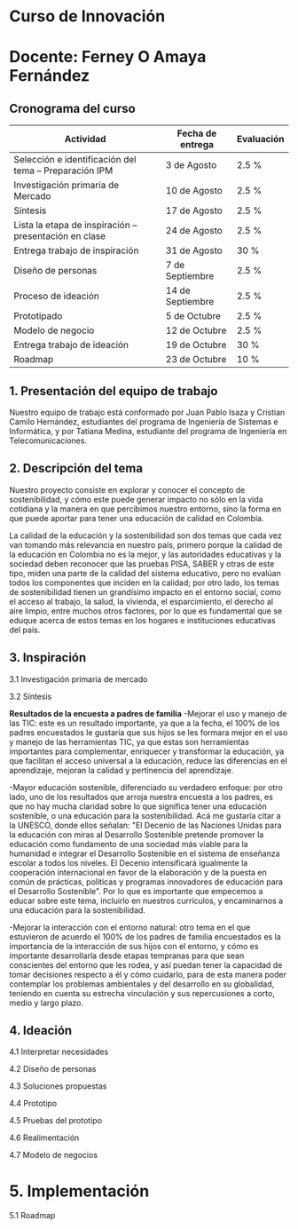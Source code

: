 # Curso de Innovación
# Docente: Ferney O Amaya Fernández

## Cronograma del curso

|Actividad|Fecha de entrega|Evaluación|
|---|---|---|
|Selección e identificación del tema – Preparación IPM|3 de Agosto|2.5 %|
|Investigación primaria de Mercado	|10 de Agosto	|2.5 %|
|Síntesis	|17 de Agosto	|2.5 %|
|Lista la etapa de inspiración – presentación en clase	|24 de Agosto	|2.5 %|
|Entrega trabajo de inspiración	|31 de Agosto	|30 %|
|Diseño de personas	|7 de Septiembre | 2.5 %|
|Proceso de ideación	|14 de Septiembre |2.5 %|
|Prototipado	|5 de Octubre	| 2.5 %|
|Modelo de negocio	|12 de Octubre	|2.5 %|
|Entrega trabajo de ideación	|19 de Octubre	|30 %|
|Roadmap	|23 de Octubre	|10 %|

## 1. Presentación del equipo de trabajo

Nuestro equipo de trabajo está conformado por Juan Pablo Isaza y Cristian Camilo Hernández, estudiantes del programa de Ingeniería de Sistemas e Informática, y por Tatiana Medina, estudiante del programa de Ingeniería en Telecomunicaciones.

## 2. Descripción del tema

Nuestro proyecto consiste en explorar y conocer el concepto de sostenibilidad, y cómo este puede generar impacto no sólo en la vida cotidiana y la manera en que percibimos nuestro entorno, sino la forma en que puede aportar para tener una educación de calidad en Colombia.

La calidad de la educación y la sostenibilidad son dos temas que cada vez van tomando más relevancia en nuestro país, primero porque la calidad de la educación en Colombia no es la mejor, y las autoridades educativas y la sociedad deben reconocer que las pruebas PISA, SABER y otras de este tipo, miden una parte de la calidad del sistema educativo, pero no evalúan todos los componentes que inciden en la calidad; por otro lado, los temas de sostenibilidad tienen un grandísimo impacto en el entorno social, como el acceso al trabajo, la salud, la vivienda, el esparcimiento, el derecho al aire limpio, entre muchos otros factores, por lo que es fundamental que se eduque acerca de estos temas en los hogares e instituciones educativas del país.

## 3. Inspiración
3.1	Investigación primaria de mercado

3.2	Síntesis

**Resultados de la encuesta a padres de familia**
-Mejorar el uso y manejo de las TIC: este es un resultado importante, ya que a la fecha, el 100% de los padres encuestados le gustaría que sus hijos se les formara mejor en el uso y manejo de las herramientas TIC, ya que estas son herramientas importantes para complementar, enriquecer y transformar la educación, ya que facilitan el acceso universal a la educación, reduce las diferencias en el aprendizaje, mejoran la calidad y pertinencia del aprendizaje.

-Mayor educación sostenible, diferenciado su verdadero enfoque: por otro lado, uno de los resultados que arroja nuestra encuesta a los padres, es que no hay mucha claridad sobre lo que significa tener una educación sostenible, o una educación para la sostenibilidad. Acá me gustaría citar a la UNESCO, donde ellos señalan: "El Decenio de las Naciones Unidas para la educación con miras al Desarrollo Sostenible pretende promover la educación como fundamento de una sociedad más viable para la humanidad e integrar el Desarrollo Sostenible en el sistema de enseñanza escolar a todos los niveles. El Decenio intensificará igualmente la cooperación internacional en favor de la elaboración y de la puesta en común de prácticas, políticas y programas innovadores de educación para el Desarrollo Sostenible". Por lo que es importante que empecemos a educar sobre este tema, incluirlo en nuestros currículos, y encaminarnos a una educación para la sostenibilidad.

-Mejorar la interacción con el entorno natural: otro tema en el que estuvieron de acuerdo el 100% de los padres de familia encuestados es la importancia de la interacción de sus hijos con el entorno, y cómo es importante desarrollarla desde etapas tempranas para que sean conscientes del entorno que les rodea, y así puedan tener la capacidad de tomar decisiones respecto a él y cómo cuidarlo, para de esta manera poder contemplar los problemas ambientales y del desarrollo en su globalidad, teniendo en cuenta su estrecha vinculación y sus repercusiones a corto, medio y largo plazo.

## 4. Ideación
4.1	Interpretar necesidades

4.2	Diseño de personas

4.3	Soluciones propuestas

4.4	Prototipo

4.5	Pruebas del prototipo

4.6	Realimentación

4.7	Modelo de negocios

# 5. Implementación

5.1	Roadmap
